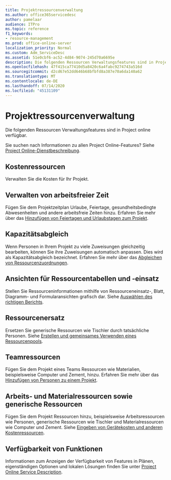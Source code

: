 ```yaml
---
title: Projektressourcenverwaltung
ms.author: office365servicedesc
author: pamelaar
audience: ITPro
ms.topic: reference
f1_keywords:
- resource-management
ms.prod: office-online-server
localization_priority: Normal
ms.custom: Adm_ServiceDesc
ms.assetid: 51e0cbf6-ac52-4d84-9074-245d70a6695e
description: Die folgenden Ressourcen Verwaltungsfeatures sind in Project online verfügbar.
ms.openlocfilehash: 47f415ca77410d5a8420c6a4fabc9274743a516d
ms.sourcegitcommit: d2cd67e52dd646b68bfbfd8a387e70a6da140a62
ms.translationtype: MT
ms.contentlocale: de-DE
ms.lasthandoff: 07/14/2020
ms.locfileid: "45131109"
---
```

# <a name="project-resource-management"></a>Projektressourcenverwaltung

Die folgenden Ressourcen Verwaltungsfeatures sind in Project online verfügbar.
  
Sie suchen nach Informationen zu allen Project Online-Features? Siehe [Project Online-Dienstbeschreibung](project-online-service-description.md).
  
## <a name="cost-resources"></a>Kostenressourcen

Verwalten Sie die Kosten für Ihr Projekt.
  
## <a name="manage-nonworking-time"></a>Verwalten von arbeitsfreier Zeit

Fügen Sie dem Projektzeitplan Urlaube, Feiertage, gesundheitsbedingte Abwesenheiten und andere arbeitsfreie Zeiten hinzu. Erfahren Sie mehr über das [Hinzufügen von Feiertagen und Urlaubstagen zum Projekt](https://go.microsoft.com/fwlink/p/?LinkId=271337).
  
## <a name="resource-leveling"></a>Kapazitätsabgleich

Wenn Personen in Ihrem Projekt zu viele Zuweisungen gleichzeitig bearbeiten, können Sie ihre Zuweisungen automatisch anpassen. Dies wird als Kapazitätsabgleich bezeichnet. Erfahren Sie mehr über das [Abgleichen von Ressourcenzuordnungen](https://go.microsoft.com/fwlink/p/?LinkId=271348).
  
## <a name="resource-sheet-and-usage-views"></a>Ansichten für Ressourcentabellen und -einsatz

Stellen Sie Ressourceninformationen mithilfe von Ressourceneinsatz-, Blatt, Diagramm- und Formularansichten grafisch dar. Siehe [Auswählen des richtigen Berichts](https://go.microsoft.com/fwlink/?LinkId=402920).
  
## <a name="resource-substitution"></a>Ressourcenersatz

Ersetzen Sie generische Ressourcen wie Tischler durch tatsächliche Personen. Siehe [Erstellen und gemeinsames Verwenden eines Ressourcenpools](https://go.microsoft.com/fwlink/?LinkId=402921).
  
## <a name="team-resources"></a>Teamressourcen

Fügen Sie dem Projekt eines Teams Ressourcen wie Materialien, beispielsweise Computer und Zement, hinzu. Erfahren Sie mehr über das [Hinzufügen von Personen zu einem Projekt](https://go.microsoft.com/fwlink/p/?LinkId=271347).
  
## <a name="work-generic-and-material-resources"></a>Arbeits- und Materialressourcen sowie generische Ressourcen

Fügen Sie dem Projekt Ressourcen hinzu, beispielsweise Arbeitsressourcen wie Personen, generische Ressourcen wie Tischler und Materialressourcen wie Computer und Zement. Siehe [Eingeben von Gerätekosten und anderen Kostenressourcen](https://go.microsoft.com/fwlink/?LinkId=402922).
  
## <a name="feature-availability"></a>Verfügbarkeit von Funktionen

Informationen zum Anzeigen der Verfügbarkeit von Features in Plänen, eigenständigen Optionen und lokalen Lösungen finden Sie unter [Project Online Service Description](project-online-service-description.md).
  

